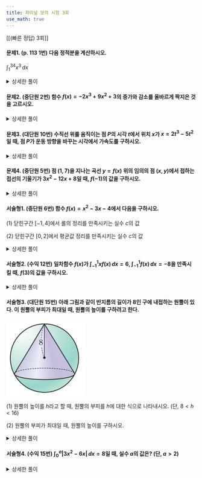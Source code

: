 ```yaml
---
title: 파이널 모의 시험 3회
use_math: true
---
```


[[(빠른 정답) 3회]]

#### 문제1. (p. 113 1번) 다음 정적분을 계산하시오.

$\displaystyle\int_1^34 x^3\,dx$

<details> 
  <summary>상세한 풀이</summary> 
   <p><img src="/assets/Pasted image 20231127225810.png"/></p>
 </details>

#### 문제2. (중단원 2번) 함수 $f(x)=-2x^3+9x^2+3$의 증가와 감소를 올바르게 짝지은 것을 고르시오.

<details> 
  <summary>상세한 풀이</summary> 
   <p><img src="/assets/Pasted image 20231127225821.png"/></p>
 </details>

#### 문제3. (대단원 10번) 수직선 위룰 움직이는 점 $P$의 시각 $t$에서 위치 $x$가 $x=2t^3-5t^2$일 때, 점 $P$가 운동 방향을 바꾸는 시각에서 가속도를 구하시오.

<details> 
  <summary>상세한 풀이</summary> 
   <p><img src="/assets/Pasted image 20231127225832.png"/></p>
 </details>


#### 문제4. (중단원 5번) 점 $(1, 7)$을 지나는 곡선 $y=f(x)$ 위의 임의의 점 $(x, y)$에서 접하는 접선의 기울기가 $3x^2-12x+8$일 때, $f(-1)$의 값을 구하시오.

<details> 
  <summary>상세한 풀이</summary> 
   <p><img src="/assets/Pasted image 20231127225844.png"/></p>
 </details>



#### 서술형1. (중단원 6번) 함수 $f(x)=x^2-3x-4$에서 다음을 구하시오.

(1) 닫힌구간 $[-1, 4]$에서 롤의 정리를 만족시키는 실수 $c$의 값

(2) 닫힌구간 $[0, 2]$에서 평균값 정리를 만족시키는 실수 $c$의 값

<details> 
  <summary>상세한 풀이</summary> 
   <p><img src="/assets/Pasted image 20231127225750.png"/></p>
 </details>



#### 서술형2. (수익 12번) 일차함수 $f(x)$가 $\displaystyle\int_{-1}^1 xf(x)\,dx=6$, $\displaystyle\int_{-1}^1 f(x)\,dx=-8$을 만족시킬 때, $f(3)$의 값을 구하시오.

<details> 
  <summary>상세한 풀이</summary> 
   <p><img src="/assets/Pasted image 20231128010552.png"/></p>
 </details>


#### 서술형3. (대단원 15번) 아래 그림과 같이 반지름의 길이가 $8$인 구에 내접하는 원뿔이 있다. 이 원뿔의 부피가 최대일 때, 원뿔의 높이를 구하려고 한다.

<img src="/assets/Pasted image 20231127221600.png"/>

(1) 원뿔의 높이를 $h$라고 할 때, 원뿔의 부피를 $h$에 대한 식으로 나타내시오. (단, $8<h<16$)

(2) 원뿔의 부피가 최대일 때, 원뿔의 높이를 구하시오. 

<details> 
  <summary>상세한 풀이</summary> 
   <p><img src="/assets/Pasted image 20231128010613.png"/></p>
 </details>


#### 서술형4. (수익 15번) $\displaystyle\int_0^a\lvert 3 x^2-6 x\rvert\,dx=8$일 때, 실수 $a$의 값은? (단, $a>2$)

<details> 
  <summary>상세한 풀이</summary> 
   <p><img src="/assets/Pasted image 20231128010712.png"/></p>
 </details>